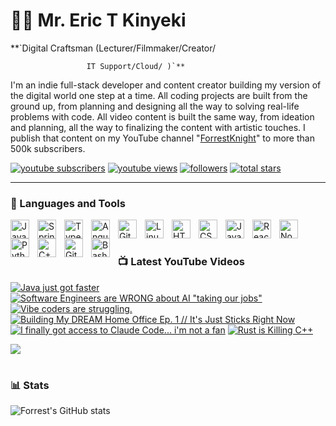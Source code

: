 # 🏄‍♂️ Mr. Eric T Kinyeki

**`Digital Craftsman (Lecturer/Filmmaker/Creator/

                     IT Support/Cloud/ )`**

I'm an indie full-stack developer and content creator building my version of the digital world one step at a time. All coding projects are built from the ground up, from planning and designing all the way to solving real-life problems with code. All video content is built the same way, from ideation and planning, all the way to finalizing the content with artistic touches. I publish that content on my YouTube channel "[ForrestKnight][youtube]" to more than 500k subscribers.

   <p align="left">
      <a href="https://www.youtube.com/c/fknight?sub_confirmation=1">
         <img alt="youtube subscribers" title="Subscribe to my YouTube channel" src="https://custom-icon-badges.demolab.com/youtube/channel/subscribers/UC2WHjPDvbE6O328n17ZGcfg?color=%23E05D44&label=SUBSCRIBE&logo=video&logoColor=white&style=for-the-badge&labelColor=CE4630"/></a> 
      <a href="https://www.youtube.com/c/fknight">
         <img alt="youtube views" title="YouTube views" src="https://custom-icon-badges.demolab.com/youtube/channel/views/UC2WHjPDvbE6O328n17ZGcfg?color=%23E1AD0E&logo=eye&logoColor=white&style=for-the-badge&labelColor=C79600"/></a> 
      <a href="https://github.com/ForrestKnight?tab=followers">
         <img alt="followers" title="Follow me on Github" src="https://custom-icon-badges.demolab.com/github/followers/ForrestKnight?color=236ad3&labelColor=1155ba&style=for-the-badge&logo=person-add&label=Follow&logoColor=white"/></a>
      <a href="https://github.com/ForrestKnight?tab=repositories&sort=stargazers">
         <img alt="total stars" title="Total stars on GitHub" src="https://custom-icon-badges.demolab.com/github/stars/ForrestKnight?color=55960c&style=for-the-badge&labelColor=488207&logo=star"/></a>
   </p>

---

### 🧰 Languages and Tools

<img align="left" alt="Java" width="30px" style="padding-right:10px;" src="https://cdn.jsdelivr.net/gh/devicons/devicon/icons/java/java-original.svg"/>
<img align="left" alt="Spring" width="30px" style="padding-right:10px;" src="https://cdn.jsdelivr.net/gh/devicons/devicon/icons/spring/spring-original.svg" />
<img align="left" alt="TypeScript" width="30px" style="padding-right:10px;" src="https://cdn.jsdelivr.net/gh/devicons/devicon/icons/typescript/typescript-plain.svg" />
<img align="left" alt="Angular" width="30px" style="padding-right:10px;" src="https://cdn.jsdelivr.net/gh/devicons/devicon/icons/angularjs/angularjs-plain.svg" />
<img align="left" alt="Git" width="30px" style="padding-right:10px;" src="https://cdn.jsdelivr.net/gh/devicons/devicon/icons/git/git-original.svg" />
<img align="left" alt="Linux" width="30px" style="padding-right:10px;" src="https://cdn.jsdelivr.net/gh/devicons/devicon/icons/linux/linux-original.svg" />
<img align="left" alt="HTML" width="30px" style="padding-right:10px;" src="https://cdn.jsdelivr.net/gh/devicons/devicon/icons/html5/html5-plain.svg" />
<img align="left" alt="CSS" width="30px" style="padding-right:10px;" src="https://cdn.jsdelivr.net/gh/devicons/devicon/icons/css3/css3-plain.svg" />
<img align="left" alt="JavaScript" width="30px" style="padding-right:10px;" src="https://cdn.jsdelivr.net/gh/devicons/devicon/icons/javascript/javascript-plain.svg" />
<img align="left" alt="React" width="30px" style="padding-right:10px;" src="https://cdn.jsdelivr.net/gh/devicons/devicon/icons/react/react-original.svg" />
<img align="left" alt="NodeJS" width="30px" style="padding-right:10px;" src="https://cdn.jsdelivr.net/gh/devicons/devicon/icons/nodejs/nodejs-original.svg" />
<img align="left" alt="Python" width="30px" style="padding-right:10px;" src="https://cdn.jsdelivr.net/gh/devicons/devicon/icons/python/python-plain.svg" />
<img align="left" alt="C++" width="30px" style="padding-right:10px;" src="https://cdn.jsdelivr.net/gh/devicons/devicon/icons/cplusplus/cplusplus-line.svg" />
<img align="left" alt="GitHub" width="30px" style="padding-right:10px;" src="https://cdn.jsdelivr.net/gh/devicons/devicon/icons/github/github-original.svg" />
<img align="left" alt="Bash" width="30px" style="padding-right:10px;" src="https://cdn.jsdelivr.net/gh/devicons/devicon/icons/bash/bash-original.svg" />
<br />

#

### 📺 Latest YouTube Videos

<!-- BEGIN YOUTUBE-CARDS -->
[![Java just got faster](https://ytcards.demolab.com/?id=b-sKmiVB4g8&title=Java+just+got+faster&lang=en&timestamp=1742320728&background_color=%230d1117&title_color=%23ffffff&stats_color=%23dedede&max_title_lines=1&width=250&border_radius=5&duration=226 "Java just got faster")](https://www.youtube.com/watch?v=b-sKmiVB4g8)
[![Software Engineers are WRONG about AI "taking our jobs"](https://ytcards.demolab.com/?id=4Sj4-kYi0J0&title=Software+Engineers+are+WRONG+about+AI+%22taking+our+jobs%22&lang=en&timestamp=1741789856&background_color=%230d1117&title_color=%23ffffff&stats_color=%23dedede&max_title_lines=1&width=250&border_radius=5&duration=1682 "Software Engineers are WRONG about AI \"taking our jobs\"")](https://www.youtube.com/watch?v=4Sj4-kYi0J0)
[![Vibe coders are struggling.](https://ytcards.demolab.com/?id=yIwGl8YK18Y&title=Vibe+coders+are+struggling.&lang=en&timestamp=1741703586&background_color=%230d1117&title_color=%23ffffff&stats_color=%23dedede&max_title_lines=1&width=250&border_radius=5&duration=669 "Vibe coders are struggling.")](https://www.youtube.com/watch?v=yIwGl8YK18Y)
[![Building My DREAM Home Office Ep. 1 // It's Just Sticks Right Now](https://ytcards.demolab.com/?id=T1hWCaC_N0Y&title=Building+My+DREAM+Home+Office+Ep.+1+%2F%2F+It%27s+Just+Sticks+Right+Now&lang=en&timestamp=1741521629&background_color=%230d1117&title_color=%23ffffff&stats_color=%23dedede&max_title_lines=1&width=250&border_radius=5&duration=426 "Building My DREAM Home Office Ep. 1 // It's Just Sticks Right Now")](https://www.youtube.com/watch?v=T1hWCaC_N0Y)
[![I finally got access to Claude Code... i'm not a fan](https://ytcards.demolab.com/?id=W13MloZg03Y&title=I+finally+got+access+to+Claude+Code...+i%27m+not+a+fan&lang=en&timestamp=1741356038&background_color=%230d1117&title_color=%23ffffff&stats_color=%23dedede&max_title_lines=1&width=250&border_radius=5&duration=1349 "I finally got access to Claude Code... i'm not a fan")](https://www.youtube.com/watch?v=W13MloZg03Y)
[![Rust is Killing C++](https://ytcards.demolab.com/?id=ZQyrrMqLT2s&title=Rust+is+Killing+C%2B%2B&lang=en&timestamp=1741191302&background_color=%230d1117&title_color=%23ffffff&stats_color=%23dedede&max_title_lines=1&width=250&border_radius=5&duration=364 "Rust is Killing C++")](https://www.youtube.com/watch?v=ZQyrrMqLT2s)
<!-- END YOUTUBE-CARDS -->

[<img src="https://custom-icon-badges.demolab.com/badge/-Subscribe%20For%20More-red?style=for-the-badge&logo=video&logoColor=white"/>](https://www.youtube.com/c/fknight?sub_confirmation=1)

#

### 📊 Stats

![Forrest's GitHub stats](https://github-readme-stats.vercel.app/api?username=forrestknight&show_icons=true&theme=gruvbox)

<!-- ![GitHub Streak](https://streak-stats.demolab.com?user=ForrestKnight&theme=gruvbox&border_radius=4.5) -->

#
<!--
<details>
 <summary><h3>👨‍💻 Forrest's Coding Journey</h3></summary>
   I started my coding journey as a naive computer science student with a passion to learn everything I could about this programming world - code, unix, linux, theory. And all the while, teaching myself iOS development with a dream to build my own app, but that soon got overshadowed by my desire to excel in Java. A desire that landed me a full-stack software engineering job upon graduation. However, I had another desire I had been pursuing throughout this time - YouTube content creation. I eventually ended up quitting my software engineering job to pursue YouTube full-time, and that has been my focus ever since. But there's something that's always bothered me about my journey - abandoning my dream of building my own app to pursue the safe route, a job. Now I've already taken the leap away from that safety net into this uncomfortable, unexplored world that it being a creator. And it worked out, but again, it became comfortable. It's easier to create a video than go out on a ledge and build my own product. I do have to eat, at the end of the day, but I think it's time. It's time to get uncomfortable again. I have a burning desire to get back on the horse, and fulfill that dream younger me had of building my own app, my own product. And in order to do that, I'll be implmementing a few measures to streamline my YouTube content to focus more time on fulfilling that dream - a dream that I'll be ready to tackle in 2023 due to the measure I'm putting in place now until the end of 2022. Don't wait up, because I'm coming.
-->
[website]: https://fkcodes.com
[youtube]: https://youtube.com/fknight
